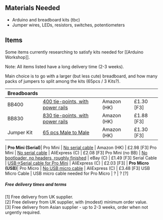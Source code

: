 ## Materials Needed

* Arduino and breadboard kits (tbc)
* Jumper wires, LEDs, resistors, switches, potentiometers

## Items

Some items currently researching to satisfy kits needed for [[Arduino Workshop]].

Note: All items listed have a long delivery time (2-3 weeks).

Main choice is to go with a larger (but less cute) breadboard, and how many packs of jumpers to split among the kits (65pcs / 3 Kits?).

Breadboards ||||
:--- | :---------- | :------ | :--------
BB400 | [400 tie-points, with power rails][BB400] | Amazon (HK) | £1.30 [F3]
BB830 | [830 tie-points, with power rails][BB830] | Amazon (HK) | £1.88 [F3]
Jumper Kit | [65 pcs Male to Male][M2MJ] | Amazon (HK) | £1.30 [F3]
|
**Pro Mini (Serial)**|
Pro Mini | [No serial cable][APM-A] | Amazon (HK) | £2.98 [F3]
Pro Mini | [No serial cable][APM-AE] | AliExpress (C) | £2.08 [F3]
Pro Mini (no BB) | [No bootloader, no headers, roughly finished][APM-EB] | eBay (C) | £1.49 [F3]
Serial Cable | [USB->Serial cable for Pro Mini][APM-SC] | AliExpress (C) | £2.03 [F3]
|
**Pro Micro (USB)**|
Pro Micro | [No USB micro cable][APU-AE] | AliExpress (C) | £3.48 [F3]
USB Micro Cable | USB micro cable needed for Pro Micro | ? | ? [?]

[APM-A]: http://www.amazon.co.uk/gp/product/B00H8MYAGI/ref=oh_aui_detailpage_o03_s00?ie=UTF8&psc=1
[APM-EB]: http://www.ebay.co.uk/itm/251624189284
[APM-AE]: http://www.ebay.co.uk/itm/251624189284
[APM-SC]: http://www.aliexpress.com/item/FREE-SHIPPING-2PCS-LOT-CP2102-USB-2-0-to-UART-TTL-6PIN-Connector-Module-Serial-Converter/1095621364.html

[APU-AE]: http://www.aliexpress.com/item/Free-Shipping-New-Pro-Micro-5V-16MHz-ATMega-32U4-Module-with-2-row-pin-header-For/1259997719.html

[BB400]: http://www.amazon.co.uk/gp/product/B0040Z1ERO/ref=oh_aui_detailpage_o00_s00?ie=UTF8&psc=1
[BB830]: http://www.amazon.co.uk/gp/product/B009P04XWW/ref=oh_aui_detailpage_o03_s00?ie=UTF8&psc=1

[M2MJ]: http://www.amazon.co.uk/gp/product/B00LHL2FAE/ref=oh_aui_detailpage_o00_s00?ie=UTF8&psc=1
[BBJK]: http://www.bitsbox.co.uk/index.php?main_page=product_info&cPath=225_233&products_id=1746

##### Free delivery times and terms

[1] Free delivery from UK supplier.  
[2] Free delivery from UK supplier, with (modest) minimum order value.  
[3] Free delivery from Asian supplier - up to 2-3 weeks, order when not urgently required.